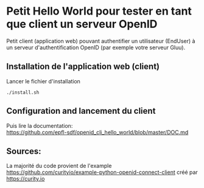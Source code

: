 # Petit Hello World pour tester en tant que client un serveur OpenID

Petit client (application web) pouvant authentifier un utilisateur (EndUser) à un serveur d'authentification OpenID (par exemple votre serveur Gluu). 

## Installation de l'application web (client)
Lancer le fichier d'installation
```
./install.sh
```

## Configuration and lancement du client
Puis lire la documentation:<br>
https://github.com/epfl-sdf/openid_cli_hello_world/blob/master/DOC.md

## Sources:
La majorité du code provient de l'example https://github.com/curityio/example-python-openid-connect-client créé par https://curity.io
